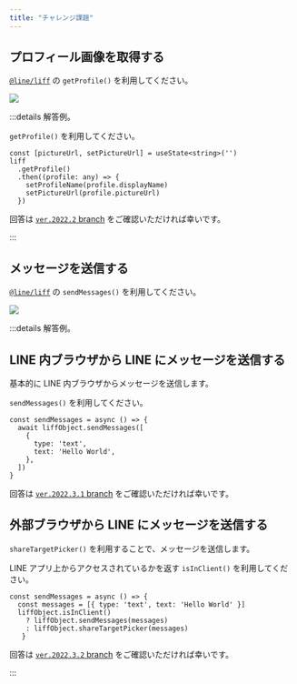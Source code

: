 ```yaml
---
title: "チャレンジ課題"
---
```


<!-- Profile 画像設定 -->

## プロフィール画像を取得する

[`@line/liff`](https://www.npmjs.com/package/@line/liff) の `getProfile()` を利用してください。

![](https://i.imgur.com/MutUtg4.jpg)

:::details 解答例。

`getProfile()` を利用してください。

```tsx
const [pictureUrl, setPictureUrl] = useState<string>('')
liff
  .getProfile()
  .then((profile: any) => {
    setProfileName(profile.displayName)
    setPictureUrl(profile.pictureUrl)
  })
```

回答は [`ver.2022.2` branch](https://github.com/jiyuujin/vite-react-liff/tree/ver.2022.2) をご確認いただければ幸いです。

:::

<!-- メッセージ送信 -->
<!-- ※ LINE内のブラウザでしかできなかった気がする -->

## メッセージを送信する

[`@line/liff`](https://www.npmjs.com/package/@line/liff) の `sendMessages()` を利用してください。

![](https://i.imgur.com/HjE8zGv.jpg)

:::details 解答例。

## LINE 内ブラウザから LINE にメッセージを送信する

基本的に LINE 内ブラウザからメッセージを送信します。

`sendMessages()` を利用してください。

```tsx
const sendMessages = async () => {
  await liffObject.sendMessages([
    {
      type: 'text',
      text: 'Hello World',
    },
  ])
}
```

回答は [`ver.2022.3.1` branch](https://github.com/jiyuujin/vite-react-liff/tree/ver.2022.3.1) をご確認いただければ幸いです。
## 外部ブラウザから LINE にメッセージを送信する

`shareTargetPicker()` を利用することで、メッセージを送信します。

LINE アプリ上からアクセスされているかを返す `isInClient()` を利用してください。

```tsx
const sendMessages = async () => {
  const messages = [{ type: 'text', text: 'Hello World' }]
  liffObject.isInClient()
    ? liffObject.sendMessages(messages)
    : liffObject.shareTargetPicker(messages)
   }
```

回答は [`ver.2022.3.2` branch](https://github.com/jiyuujin/vite-react-liff/tree/ver.2022.3.2) をご確認いただければ幸いです。

:::
